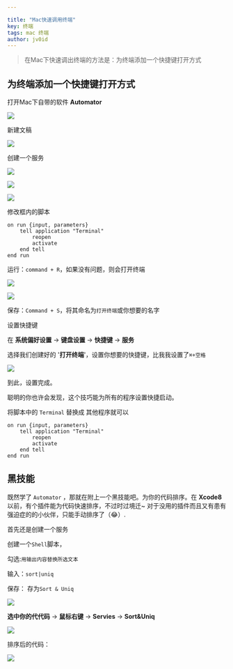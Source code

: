 ```yaml
---

title: "Mac快速调用终端"
key: 终端
tags: mac 终端
author: jv0id
---
```





>在Mac下快速调出终端的方法是：为终端添加一个快捷键打开方式

## 为终端添加一个快捷键打开方式

打开Mac下自带的软件 **Automator**

![](https://raw.githubusercontent.com/jv0id/jv0id.github.io/master/images/mac/1.jpg)

新建文稿

![](https://raw.githubusercontent.com/jv0id/jv0id.github.io/master/images/mac/2.jpg)

创建一个服务

![](https://raw.githubusercontent.com/jv0id/jv0id.github.io/master/images/mac/3.jpg)

![](https://raw.githubusercontent.com/jv0id/jv0id.github.io/master/images/mac/4.jpg)

![](https://raw.githubusercontent.com/jv0id/jv0id.github.io/master/images/mac/5.jpg)

修改框内的脚本

```
on run {input, parameters}
	tell application "Terminal"
		reopen
		activate
	end tell
end run

```

运行：`command + R`，如果没有问题，则会打开终端

![](https://raw.githubusercontent.com/jv0id/jv0id.github.io/master/images/mac/6.jpg)

![](https://raw.githubusercontent.com/jv0id/jv0id.github.io/master/images/mac/7.jpg)

保存：`Command + S`，将其命名为`打开终端`或你想要的名字

设置快捷键

在 **系统偏好设置** -> **键盘设置** -> **快捷键** -> **服务**

选择我们创建好的 '**打开终端**'，设置你想要的快捷键，比我我设置了`⌘+空格`

![](https://raw.githubusercontent.com/jv0id/jv0id.github.io/master/images/mac/8.jpg)

到此，设置完成。

聪明的你也许会发现，这个技巧能为所有的程序设置快捷启动。

将脚本中的 `Terminal` 替换成 其他程序就可以

```
on run {input, parameters}
    tell application "Terminal"
        reopen
        activate
    end tell
end run

```

## 黑技能

既然学了 `Automator` ，那就在附上一个黑技能吧。为你的代码排序。在 **Xcode8**以前，有个插件能为代码快速排序，不过时过境迁~ 对于没用的插件而且又有患有强迫症的的小伙伴，只能手动排序了（😂）.

首先还是创建一个服务

创建一个`Shell`脚本，

勾选:`用输出内容替换所选文本`

输入：`sort|uniq` 

保存： 存为`Sort & Uniq`

![](https://raw.githubusercontent.com/jv0id/jv0id.github.io/master/images/mac/9.jpg)

**选中你的代代码** -> **鼠标右键** -> **Servies** -> **Sort&Uniq**

![](https://raw.githubusercontent.com/jv0id/jv0id.github.io/master/images/mac/10.jpg)

排序后的代码：

![](https://raw.githubusercontent.com/jv0id/jv0id.github.io/master/images/mac/11.jpg)

